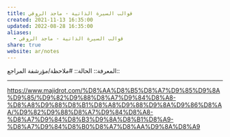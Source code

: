 ```yaml
---
title: قوالب السيرة الذاتية - ماجد الروقي
created: 2021-11-13 16:35:00
updated: 2022-08-28 16:35:00
aliases:
  - قوالب السيرة الذاتية - ماجد الروقي
share: true
website: ar/notes
---
```


المعرفة::
الحالة:: #ملاحظة/مؤرشفة
المراجع::

---

<https://www.majidrot.com/%D8%AA%D8%B5%D8%A7%D9%85%D9%8A%D9%85/%D9%82%D9%88%D8%A7%D9%84%D8%A8-%D8%A8%D9%88%D8%B1%D8%A8%D9%88%D9%8A%D9%86%D8%AA/%D9%82%D9%88%D8%A7%D9%84%D8%A8-%D8%A7%D9%84%D8%B3%D9%8A%D8%B1%D8%A9-%D8%A7%D9%84%D8%B0%D8%A7%D8%AA%D9%8A%D8%A9>
